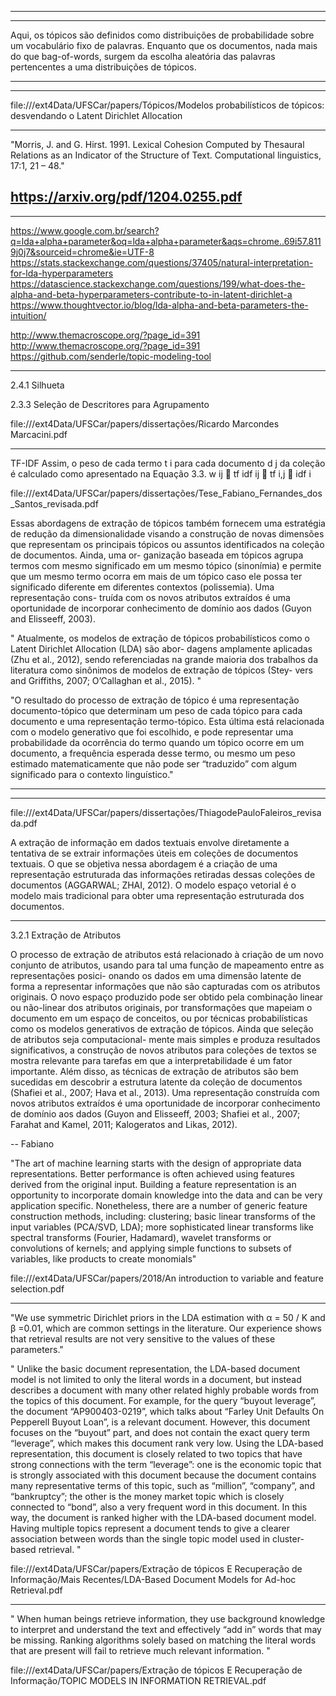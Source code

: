 





------------------------------------------------------------
------------------------------------------------------------

Aqui, os tópicos são definidos como distribuições de
probabilidade sobre um vocabulário fixo de palavras. Enquanto que os documentos, nada mais
do que bag-of-words, surgem da escolha aleatória das palavras pertencentes a uma distribuições
de tópicos.

------------------------------------------------------------
------------------------------------------------------------


file:///ext4Data/UFSCar/papers/Tópicos/Modelos probabilísticos de tópicos: desvendando o Latent Dirichlet Allocation



-----------------------------------------

"Morris, J. and G. Hirst. 1991. Lexical Cohesion Computed
by Thesaural Relations as an Indicator of the
Structure of Text. Computational linguistics, 17:1, 21
– 48."

https://arxiv.org/pdf/1204.0255.pdf
----------------------------


-----------------------


https://www.google.com.br/search?q=lda+alpha+parameter&oq=lda+alpha+parameter&aqs=chrome..69i57.8119j0j7&sourceid=chrome&ie=UTF-8
https://stats.stackexchange.com/questions/37405/natural-interpretation-for-lda-hyperparameters
https://datascience.stackexchange.com/questions/199/what-does-the-alpha-and-beta-hyperparameters-contribute-to-in-latent-dirichlet-a
https://www.thoughtvector.io/blog/lda-alpha-and-beta-parameters-the-intuition/


http://www.themacroscope.org/?page_id=391
http://www.themacroscope.org/?page_id=391
https://github.com/senderle/topic-modeling-tool




----------------------------------------------------


2.4.1 Silhueta

2.3.3 Seleção de Descritores para Agrupamento



file:///ext4Data/UFSCar/papers/dissertações/Ricardo Marcondes Marcacini.pdf



----------------------------------------------------

TF-IDF
Assim, o peso de cada termo t i para cada documento d j da coleção é calculado como
apresentado na Equação 3.3.
w ij
 tf
idf ij
 tf i,j  idf i


file:///ext4Data/UFSCar/papers/dissertações/Tese_Fabiano_Fernandes_dos_Santos_revisada.pdf


Essas abordagens de extração de tópicos também fornecem uma estratégia
de redução da dimensionalidade visando a construção de novas dimensões que representam
os principais tópicos ou assuntos identificados na coleção de documentos. Ainda, uma or-
ganização baseada em tópicos agrupa termos com mesmo significado em um mesmo tópico
(sinonı́mia) e permite que um mesmo termo ocorra em mais de um tópico caso ele possa
ter significado diferente em diferentes contextos (polissemia). Uma representação cons-
truı́da com os novos atributos extraı́dos é uma oportunidade de incorporar conhecimento
de domı́nio aos dados (Guyon and Elisseeff, 2003).

"
Atualmente, os modelos de
extração de tópicos probabilı́sticos como o Latent Dirichlet Allocation (LDA) são abor-
dagens amplamente aplicadas (Zhu et al., 2012), sendo referenciadas na grande maioria
dos trabalhos da literatura como sinônimos de modelos de extração de tópicos (Stey-
vers and Griffiths, 2007; O’Callaghan et al., 2015).
"

"O resultado do processo de extração de tópico é uma representação
documento-tópico que determinam um peso de cada tópico para cada documento e uma
representação termo-tópico. Esta última está relacionada com o modelo generativo que
foi escolhido, e pode representar uma probabilidade da ocorrência do termo quando um
tópico ocorre em um documento, a frequência esperada desse termo, ou mesmo um peso
estimado matematicamente que não pode ser “traduzido” com algum significado para o
contexto linguı́stico."

-----------------------------------------------------------------------


-----------------------------------------



file:///ext4Data/UFSCar/papers/dissertações/ThiagodePauloFaleiros_revisada.pdf


A extração de informação em dados textuais envolve diretamente a tentativa de se extrair
informações úteis em coleções de documentos textuais. O que se objetiva nessa abordagem
é a criação de uma representação estruturada das informações retiradas dessas coleções de
documentos (AGGARWAL; ZHAI, 2012). O modelo espaço vetorial é o modelo mais tradicional
para obter uma representação estruturada dos documentos.




----------------------------------------


3.2.1 Extração de Atributos

O processo de extração de atributos está relacionado à criação de um novo conjunto
de atributos, usando para tal uma função de mapeamento entre as representações posici-
onando os dados em uma dimensão latente de forma a representar informações que não
são capturadas com os atributos originais. O novo espaço produzido pode ser obtido pela
combinação linear ou não-linear dos atributos originais, por transformações que mapeiam
o documento em um espaço de conceitos, ou por técnicas probabilı́sticas como os modelos
generativos de extração de tópicos. Ainda que seleção de atributos seja computacional-
mente mais simples e produza resultados significativos, a construção de novos atributos
para coleções de textos se mostra relevante para tarefas em que a interpretabilidade é um
fator importante. Além disso, as técnicas de extração de atributos são bem sucedidas em
descobrir a estrutura latente da coleção de documentos (Shafiei et al., 2007; Hava et al.,
2013). Uma representação construı́da com novos atributos extraı́dos é uma oportunidade
de incorporar conhecimento de domı́nio aos dados (Guyon and Elisseeff, 2003; Shafiei
et al., 2007; Farahat and Kamel, 2011; Kalogeratos and Likas, 2012).


-- Fabiano





"The art of machine learning starts with the design of appropriate data representations.  Better performance is often achieved using features derived from the original input. Building a feature representation is an opportunity to incorporate domain knowledge into the data and can be very application specific. Nonetheless, there are a number of generic feature construction methods, including: clustering; basic linear transforms of the input variables (PCA/SVD, LDA); more sophisticated linear transforms like spectral transforms (Fourier, Hadamard), wavelet transforms or convolutions of kernels; and applying simple functions to subsets of variables, like products to create monomials"

file:///ext4Data/UFSCar/papers/2018/An introduction to variable and feature selection.pdf


-------------------------------------------------


"We use symmetric Dirichlet priors in the LDA estimation with
α = 50 / K and β =0.01, which are common settings in the
literature. Our experience shows that retrieval results are not very
sensitive to the values of these parameters."


"
Unlike the basic document representation, the LDA-based
document model is not limited to only the literal words in a
document, but instead describes a document with many other
related highly probable words from the topics of this document.
For example, for the query “buyout leverage”, the document
“AP900403-0219”, which talks about “Farley Unit Defaults On
Pepperell Buyout Loan”, is a relevant document. However, this
document focuses on the “buyout” part, and does not contain the
exact query term “leverage”, which makes this document rank
very low. Using the LDA-based representation, this document is
closely related to two topics that have strong connections with the
term “leverage”: one is the economic topic that is strongly
associated with this document because the document contains
many representative terms of this topic, such as “million”,
“company”, and “bankruptcy”; the other is the money market
topic which is closely connected to “bond”, also a very frequent
word in this document. In this way, the document is ranked
higher with the LDA-based document model. Having multiple
topics represent a document tends to give a clearer association
between words than the single topic model used in cluster-based
retrieval.
"



file:///ext4Data/UFSCar/papers/Extração de tópicos E Recuperação de Informação/Mais Recentes/LDA-Based Document Models for Ad-hoc Retrieval.pdf


-------------------------------------------------




"
When human
beings retrieve information, they use background knowledge to interpret and understand
the text and effectively “add in” words that may be missing. Ranking algorithms solely
based on matching the literal words that are present will fail to retrieve much relevant
information.
"

file:///ext4Data/UFSCar/papers/Extração de tópicos E Recuperação de Informação/TOPIC MODELS IN INFORMATION RETRIEVAL.pdf